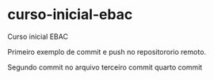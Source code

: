 # curso-inicial-ebac
Curso inicial EBAC

Primeiro exemplo de commit e push no repositororio remoto.

Segundo commit no arquivo
terceiro commit
quarto commit

